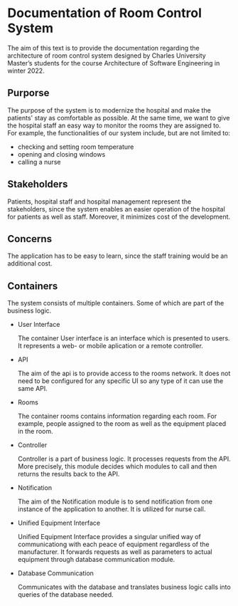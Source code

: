# Documentation of Room Control System

The aim of this text is to provide the documentation regarding the architecture of room control system designed by Charles University Master’s students for the course Architecture of Software Engineering in winter 2022.

## Purporse
The purpose of the system is to modernize the hospital and make the patients' stay as comfortable as possible. At the same time, we want to give the hospital staff an easy way to monitor the rooms they are assigned to.
For example, the functionalities of our system include, but are not limited to:
- checking and setting room temperature
- opening and closing windows
- calling a nurse 

## Stakeholders 

Patients, hospital staff and hospital management represent the stakeholders, since the system enables an easier operation of the hospital for patients as well as staff. Moreover, it minimizes cost of the development. 

## Concerns 

The application has to be easy to learn, since the staff training would be an additional cost. 

## Containers
The system consists of multiple containers. Some of which are part of the business logic. 


- User Interface

    The container User interface is an interface which is presented to users. It represents a web- or mobile aplication or a remote controller.
- API

     The aim of the api is to provide access to the rooms network. It does not need to be configured for any specific UI so any type of it can use the same API.
- Rooms

    The container rooms contains information regarding each room. For example, people assigned to the room as well as the equipment placed in the room.
- Controller

    Controller is a part of business logic. It processes requests from the API. More precisely, this module decides which modules to call and then returns the results back to the API.
- Notification

    The aim of the Notification module is to send notification from one instance of the application to another. It is utilized for nurse call.
- Unified Equipment Interface
    
    Unified Equipment Interface provides a singular unified way of communicationg with each peace of equipment regardless of the manufacturer. It forwards requests as well as parameters to actual equipment through database communication module.
- Database Communication

    Communicates with the database and translates business logic calls into queries of the database needed.



